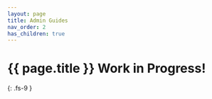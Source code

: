 ```yaml
---
layout: page
title: Admin Guides
nav_order: 2
has_children: true
---
```

# {{ page.title }} <span class="label label-purple">Work in Progress!</span>
{: .fs-9 }
